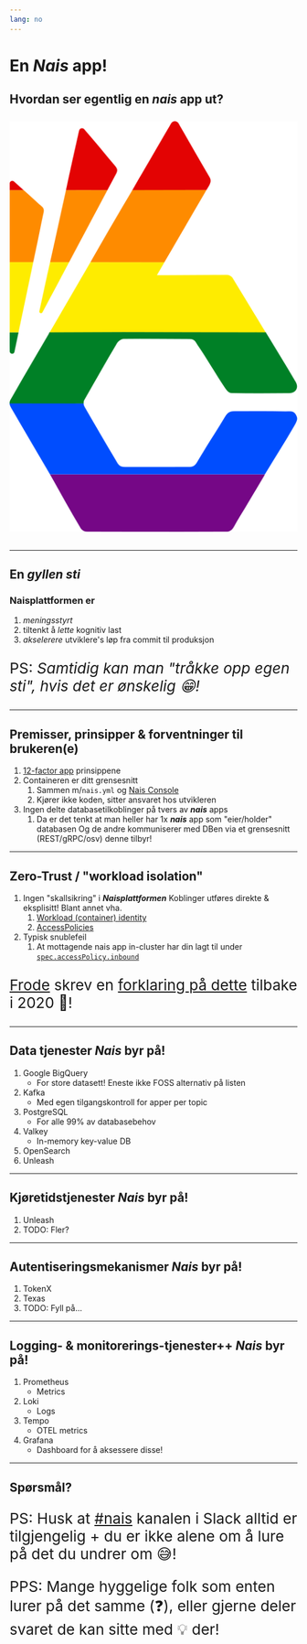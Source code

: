 ```yaml
---
lang: no
---
```

<!--
footer: https://github.com/x10an14-nav/naas-2025-slides - Christian C.
header: En **nais** app
class: invert
-->

# En **_Nais_** app!
## Hvordan ser egentlig en **_nais_** app ut?
![bg right height:66%](https://github.com/nais/logo/raw/main/nais-v2-pride.svg)

---
<!-- paginate: true -->
## En _gyllen sti_
### Naisplattformen er
1. _meningsstyrt_
1. tiltenkt å _lette_ kognitiv last
1. _akselerere_ utviklere's løp fra commit til produksjon

<style scoped>p {font-size:26px;}</style>
PS: _Samtidig kan man "tråkke opp egen sti", hvis det er ønskelig 😁!_
<!--
Notater til meg selv

Som jeg håper å kunne se
-->
---
## Premisser, prinsipper & forventninger til brukeren(e)
1. [12-factor app](https://12factor.net/) prinsippene
1. Containeren er ditt grensesnitt
   1. Sammen m/`nais.yml` og [Nais Console](https://console.nais.io)
   1. Kjører ikke koden, sitter ansvaret hos utvikleren
1. Ingen delte databasetilkoblinger på tvers av **_nais_** apps
   1. Da er det tenkt at man heller har 1x **_nais_** app som "eier/holder" databasen
   Og de andre kommuniserer med DBen via et grensesnitt (REST/gRPC/osv) denne tilbyr!
<!--
TODO: Tegn opp ønsket/foreslått databasearkitektur
-->
---
## Zero-Trust / "workload isolation"
1. Ingen "skallsikring" i _**Naisplattformen**_
Koblinger utføres direkte & eksplisitt! Blant annet vha.
   1. [Workload (container) identity](https://cloud.google.com/iam/docs/workload-identity-federation-with-kubernetes)
   1. [AccessPolicies](https://docs.nais.io/workloads/application/reference/application-spec/#accesspolicy)
1. Typisk snublefeil
   1. At mottagende nais app in-cluster har din lagt til under [`spec.accessPolicy.inbound`](https://docs.nais.io/workloads/application/reference/application-spec/#accesspolicyinbound)

[Frode](https://github.com/frodesundby) skrev en [forklaring på dette](https://nais.io/blog/posts/zero-trust-networking-in-gcp) tilbake i 2020 🥳!
<!--
TODO: Tegn opp s2
-->
---
## Data tjenester **_Nais_** byr på!
1. Google BigQuery
   - For store datasett! Eneste ikke FOSS alternativ på listen
1. Kafka
   - Med egen tilgangskontroll for apper per topic
1. PostgreSQL
   - For alle 99% av databasebehov
1. Valkey
   - In-memory key-value DB
1. OpenSearch
1. Unleash
<!--
Ikoner hentet fra: https://www.nerdfonts.com/cheat-sheet
-->
---
## Kjøretidstjenester **_Nais_** byr på!
1. Unleash
1. TODO: Fler?
<!--
Ikoner hentet fra: https://www.nerdfonts.com/cheat-sheet
-->
---
## Autentiseringsmekanismer **_Nais_** byr på!
1. TokenX
1. Texas
1. TODO: Fyll på...
<!--
Ikoner hentet fra: https://www.nerdfonts.com/cheat-sheet
-->
---
## Logging- & monitorerings-tjenester++ **_Nais_** byr på!
1. Prometheus
   - Metrics
1. Loki
   - Logs
1. Tempo
   - OTEL metrics
1. Grafana
   - Dashboard for å aksessere disse!
<!--
Ikoner hentet fra: https://www.nerdfonts.com/cheat-sheet
-->
---
<!-- paginate: false -->
## Spørsmål?

PS: Husk at [#nais](TODO) kanalen i Slack alltid er tilgjengelig + du er ikke alene om å lure på det du undrer om 😅!

PPS: Mange hyggelige folk som enten lurer på det samme (❓), eller gjerne deler svaret de kan sitte med 💡 der!
